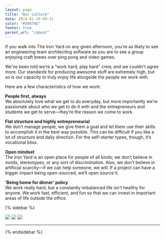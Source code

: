 ```yaml
---
layout: page
title: "Our culture"
date: 2014-01-10 09:31
color: "#39474E"
footer: true
parent_url: "/about"
---
```


If you walk into The Iron Yard on any given afternoon, you’re as likely to see an engineering team architecting software as you are to see a group enjoying craft brews over ping pong and video games.

We’ve been told we’re a “work hard, play hard” crew, and we couldn’t agree more. Our standards for producing awesome stuff are extremely high, but so is our capacity to truly enjoy life alongside the people we work with.

Here are a few characteristics of how we work:

**People first, always**  
We absolutely love what we get to do everyday, but more importantly we’re passionate about who we get to do it with and the entrepreneurs and students we get to serve—they’re the reason we come to work.

**Flat structure and highly entrepreneurial**  
We don’t manage people, we give them a goal and let them use their skills to accomplish it in the best way possible. This can be difficult if you like a lot of structure and daily direction. For the self-starter types, though, it’s vocational bliss.

**Open mindset**  
The Iron Yard is an open place for people of all kinds; we don’t believe in molds, stereotypes, or any sort of discrimination. Also, we don’t believe in artificial scarcity—if we can help someone, we will. If a project can have a bigger impact being open-sourced, we’ll open source it.

**‘Being home for dinner’ policy**   
We work really hard, but a constantly imbalanced life isn’t healthy for anyone. We work fast, efficient, and fun so that we can invest in important areas of life outside the office.

{% sidebar %}

<img src="/images/about/culture/culture-sidebar-team.jpg" style="border-radius: 3px;">

<img src="/images/about/culture/culture-sidebar-hacker.jpg" style="border-radius: 3px;">

<img src="/images/about/culture/culture-sidebar-friends.jpg" style="border-radius: 3px;">

---

{% endsidebar %}
